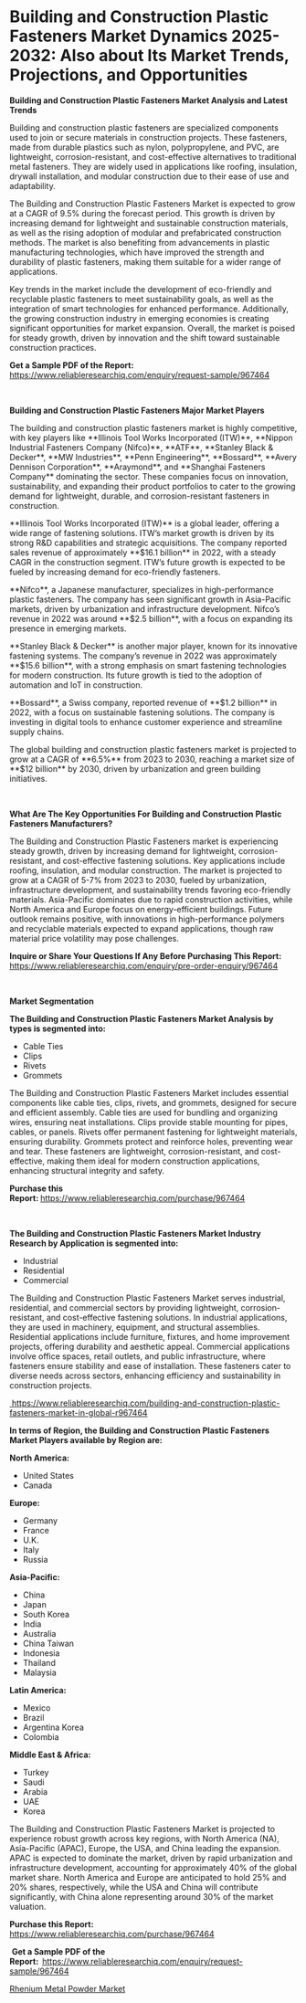 <p><h1>Building and Construction Plastic Fasteners Market Dynamics 2025-2032: Also about Its Market Trends, Projections, and Opportunities</h1></p><p><strong>Building and Construction Plastic Fasteners Market Analysis and Latest Trends</strong></p>
<p><p>Building and construction plastic fasteners are specialized components used to join or secure materials in construction projects. These fasteners, made from durable plastics such as nylon, polypropylene, and PVC, are lightweight, corrosion-resistant, and cost-effective alternatives to traditional metal fasteners. They are widely used in applications like roofing, insulation, drywall installation, and modular construction due to their ease of use and adaptability.</p><p>The Building and Construction Plastic Fasteners Market is expected to grow at a CAGR of 9.5% during the forecast period. This growth is driven by increasing demand for lightweight and sustainable construction materials, as well as the rising adoption of modular and prefabricated construction methods. The market is also benefiting from advancements in plastic manufacturing technologies, which have improved the strength and durability of plastic fasteners, making them suitable for a wider range of applications.</p><p>Key trends in the market include the development of eco-friendly and recyclable plastic fasteners to meet sustainability goals, as well as the integration of smart technologies for enhanced performance. Additionally, the growing construction industry in emerging economies is creating significant opportunities for market expansion. Overall, the market is poised for steady growth, driven by innovation and the shift toward sustainable construction practices.</p></p>
<p><strong>Get a Sample PDF of the Report:&nbsp;</strong> <a href="https://www.reliableresearchiq.com/enquiry/request-sample/967464?utm_campaign=1720&utm_medium=2&utm_source=Github&utm_content=ia&utm_term=20012025&utm_id=building-and-construction-plastic-fasteners">https://www.reliableresearchiq.com/enquiry/request-sample/967464</a></p>
<p>&nbsp;</p>
<p><strong>Building and Construction Plastic Fasteners Major Market Players</strong></p>
<p><p>The building and construction plastic fasteners market is highly competitive, with key players like **Illinois Tool Works Incorporated (ITW)**, **Nippon Industrial Fasteners Company (Nifco)**, **ATF**, **Stanley Black & Decker**, **MW Industries**, **Penn Engineering**, **Bossard**, **Avery Dennison Corporation**, **Araymond**, and **Shanghai Fasteners Company** dominating the sector. These companies focus on innovation, sustainability, and expanding their product portfolios to cater to the growing demand for lightweight, durable, and corrosion-resistant fasteners in construction.</p><p>**Illinois Tool Works Incorporated (ITW)** is a global leader, offering a wide range of fastening solutions. ITW’s market growth is driven by its strong R&D capabilities and strategic acquisitions. The company reported sales revenue of approximately **$16.1 billion** in 2022, with a steady CAGR in the construction segment. ITW’s future growth is expected to be fueled by increasing demand for eco-friendly fasteners.</p><p>**Nifco**, a Japanese manufacturer, specializes in high-performance plastic fasteners. The company has seen significant growth in Asia-Pacific markets, driven by urbanization and infrastructure development. Nifco’s revenue in 2022 was around **$2.5 billion**, with a focus on expanding its presence in emerging markets.</p><p>**Stanley Black & Decker** is another major player, known for its innovative fastening systems. The company’s revenue in 2022 was approximately **$15.6 billion**, with a strong emphasis on smart fastening technologies for modern construction. Its future growth is tied to the adoption of automation and IoT in construction.</p><p>**Bossard**, a Swiss company, reported revenue of **$1.2 billion** in 2022, with a focus on sustainable fastening solutions. The company is investing in digital tools to enhance customer experience and streamline supply chains.</p><p>The global building and construction plastic fasteners market is projected to grow at a CAGR of **6.5%** from 2023 to 2030, reaching a market size of **$12 billion** by 2030, driven by urbanization and green building initiatives.</p></p>
<p>&nbsp;</p>
<p><strong>What Are The Key Opportunities For Building and Construction Plastic Fasteners Manufacturers?</strong></p>
<p><p>The Building and Construction Plastic Fasteners market is experiencing steady growth, driven by increasing demand for lightweight, corrosion-resistant, and cost-effective fastening solutions. Key applications include roofing, insulation, and modular construction. The market is projected to grow at a CAGR of 5-7% from 2023 to 2030, fueled by urbanization, infrastructure development, and sustainability trends favoring eco-friendly materials. Asia-Pacific dominates due to rapid construction activities, while North America and Europe focus on energy-efficient buildings. Future outlook remains positive, with innovations in high-performance polymers and recyclable materials expected to expand applications, though raw material price volatility may pose challenges.</p></p>
<p><strong>Inquire or Share Your Questions If Any Before Purchasing This Report:</strong> <a href="https://www.reliableresearchiq.com/enquiry/pre-order-enquiry/967464?utm_campaign=1720&utm_medium=2&utm_source=Github&utm_content=ia&utm_term=20012025&utm_id=building-and-construction-plastic-fasteners">https://www.reliableresearchiq.com/enquiry/pre-order-enquiry/967464</a></p>
<p>&nbsp;</p>
<p><strong>Market Segmentation</strong></p>
<p><strong>The Building and Construction Plastic Fasteners Market Analysis by types is segmented into:</strong></p>
<p><ul><li>Cable Ties</li><li>Clips</li><li>Rivets</li><li>Grommets</li></ul></p>
<p><p>The Building and Construction Plastic Fasteners Market includes essential components like cable ties, clips, rivets, and grommets, designed for secure and efficient assembly. Cable ties are used for bundling and organizing wires, ensuring neat installations. Clips provide stable mounting for pipes, cables, or panels. Rivets offer permanent fastening for lightweight materials, ensuring durability. Grommets protect and reinforce holes, preventing wear and tear. These fasteners are lightweight, corrosion-resistant, and cost-effective, making them ideal for modern construction applications, enhancing structural integrity and safety.</p></p>
<p><strong>Purchase this Report:&nbsp;</strong><a href="https://www.reliableresearchiq.com/purchase/967464?utm_campaign=1720&utm_medium=2&utm_source=Github&utm_content=ia&utm_term=20012025&utm_id=building-and-construction-plastic-fasteners">https://www.reliableresearchiq.com/purchase/967464</a></p>
<p>&nbsp;</p>
<p><strong>The Building and Construction Plastic Fasteners Market Industry Research by Application is segmented into:</strong></p>
<p><ul><li>Industrial</li><li>Residential</li><li>Commercial</li></ul></p>
<p><p>The Building and Construction Plastic Fasteners Market serves industrial, residential, and commercial sectors by providing lightweight, corrosion-resistant, and cost-effective fastening solutions. In industrial applications, they are used in machinery, equipment, and structural assemblies. Residential applications include furniture, fixtures, and home improvement projects, offering durability and aesthetic appeal. Commercial applications involve office spaces, retail outlets, and public infrastructure, where fasteners ensure stability and ease of installation. These fasteners cater to diverse needs across sectors, enhancing efficiency and sustainability in construction projects.</p></p>
<p><a href="https://www.reliableresearchiq.com/building-and-construction-plastic-fasteners-market-in-global-r967464?utm_campaign=1720&utm_medium=2&utm_source=Github&utm_content=ia&utm_term=20012025&utm_id=building-and-construction-plastic-fasteners">&nbsp;https://www.reliableresearchiq.com/building-and-construction-plastic-fasteners-market-in-global-r967464</a></p>
<p><strong>In terms of Region, the Building and Construction Plastic Fasteners Market Players available by Region are:</strong></p>
<p>
    <p> <strong> North America: </strong>
        <ul>
            <li>United States</li>
            <li>Canada</li>
        </ul>
        </p> 
    <p> <strong> Europe: </strong>
        <ul>
            <li>Germany</li>
            <li>France</li>
            <li>U.K.</li>
            <li>Italy</li>
            <li>Russia</li>
        </ul>
        </p> 
    <p> <strong> Asia-Pacific: </strong>
        <ul>
            <li>China</li>
            <li>Japan</li>
            <li>South Korea</li>
            <li>India</li>
            <li>Australia</li>
            <li>China Taiwan</li>
            <li>Indonesia</li>
            <li>Thailand</li>
            <li>Malaysia</li>
        </ul>
        </p> 
    <p> <strong> Latin America: </strong>
        <ul>
            <li>Mexico</li>
            <li>Brazil</li>
            <li>Argentina Korea</li>
            <li>Colombia</li>
        </ul>
        </p> 
    <p> <strong> Middle East & Africa: </strong>
        <ul>
            <li>Turkey</li>
            <li>Saudi</li>
            <li>Arabia</li>
            <li>UAE</li>
            <li>Korea</li>
        </ul>
    </p>
    </p>
<p><p>The Building and Construction Plastic Fasteners Market is projected to experience robust growth across key regions, with North America (NA), Asia-Pacific (APAC), Europe, the USA, and China leading the expansion. APAC is expected to dominate the market, driven by rapid urbanization and infrastructure development, accounting for approximately 40% of the global market share. North America and Europe are anticipated to hold 25% and 20% shares, respectively, while the USA and China will contribute significantly, with China alone representing around 30% of the market valuation.</p></p>
<p><strong>Purchase this Report: </strong><a href="https://www.reliableresearchiq.com/purchase/967464?utm_campaign=1720&utm_medium=2&utm_source=Github&utm_content=ia&utm_term=20012025&utm_id=building-and-construction-plastic-fasteners">https://www.reliableresearchiq.com/purchase/967464</a></p>
<p>&nbsp;<strong>Get a Sample PDF of the Report:&nbsp;&nbsp;</strong><a href="https://www.reliableresearchiq.com/enquiry/request-sample/967464?utm_campaign=1720&utm_medium=2&utm_source=Github&utm_content=ia&utm_term=20012025&utm_id=building-and-construction-plastic-fasteners">https://www.reliableresearchiq.com/enquiry/request-sample/967464</a></p>
<p><strong></strong></p>
<p><p><a href="https://github.com/willjis/Market-Research-Report-List-1/blob/main/rhenium-metal-powder-market.md?utm_campaign=1720&utm_medium=2&utm_source=Github&utm_content=ia&utm_term=20012025&utm_id=building-and-construction-plastic-fasteners">Rhenium Metal Powder Market</a></p></p>